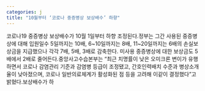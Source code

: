 ```yaml
---
categories: j
title: "10월부터 ‘코로나 중증병상 보상배수’ 하향"
---
```

코로나19 중증병상 보상배수가 10월 1일부터 하향 조정된다.정부는 그간 사용된 중증병상에 대해 입원일수 5일까지는 10배, 6~10일까지는 8배, 11~20일까지는 6배의 손실보상금을 지급했으나 각각 7배, 5배, 3배로 감축한다. 미사용 중증병상에 대한 보상금도 5배에서 2배로 줄어든다.중앙사고수습본부는 “최근 치명률이 낮은 오미크론 변이가 유행하면서 코로나 감염관리 기준과 감염병 등급이 조정됐고, 간호인력배치 수준과 병상소개율이 낮아졌으며, 코로나 일반의료체계가 활성화된 점 등을 고려해 이같이 결정했다”고 밝혔다.보상배수가 하
